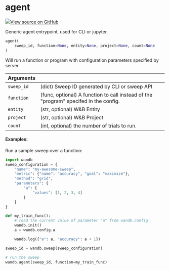# agent



[![](https://www.tensorflow.org/images/GitHub-Mark-32px.png)View source on GitHub](https://www.github.com/wandb/client/tree/d0df1ddb23bdba0bec8d9be906336625a603439d/wandb/wandb_agent.py#L589-L650)



Generic agent entrypoint, used for CLI or jupyter.

```python
agent(
    sweep_id, function=None, entity=None, project=None, count=None
)
```




Will run a function or program with configuration parameters specified
by server.

| Arguments |  |
| :--- | :--- |
|  `sweep_id` |  (dict) Sweep ID generated by CLI or sweep API |
|  `function` |  (func, optional) A function to call instead of the "program" specifed in the config. |
|  `entity` |  (str, optional) W&B Entity |
|  `project` |  (str, optional) W&B Project |
|  `count` |  (int, optional) the number of trials to run. |



#### Examples:

Run a sample sweep over a function:
<!--yeadoc-test:one-parameter-sweep-agent-->
```python
import wandb
sweep_configuration = {
    "name": "my-awesome-sweep",
    "metric": {"name": "accuracy", "goal": "maximize"},
    "method": "grid",
    "parameters": {
        "a": {
            "values": [1, 2, 3, 4]
        }
    }
}

def my_train_func():
    # read the current value of parameter "a" from wandb.config
    wandb.init()
    a = wandb.config.a

    wandb.log({"a": a, "accuracy": a + 1})

sweep_id = wandb.sweep(sweep_configuration)

# run the sweep
wandb.agent(sweep_id, function=my_train_func)
```

